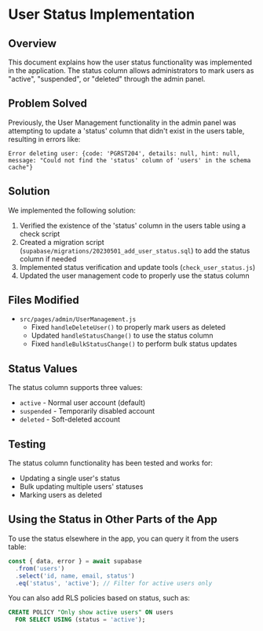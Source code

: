 # User Status Implementation

## Overview
This document explains how the user status functionality was implemented in the application. The status column allows administrators to mark users as "active", "suspended", or "deleted" through the admin panel.

## Problem Solved
Previously, the User Management functionality in the admin panel was attempting to update a 'status' column that didn't exist in the users table, resulting in errors like:

```
Error deleting user: {code: 'PGRST204', details: null, hint: null, message: "Could not find the 'status' column of 'users' in the schema cache"}
```

## Solution
We implemented the following solution:

1. Verified the existence of the 'status' column in the users table using a check script
2. Created a migration script (`supabase/migrations/20230501_add_user_status.sql`) to add the status column if needed
3. Implemented status verification and update tools (`check_user_status.js`)
4. Updated the user management code to properly use the status column

## Files Modified
- `src/pages/admin/UserManagement.js`
  - Fixed `handleDeleteUser()` to properly mark users as deleted
  - Updated `handleStatusChange()` to use the status column
  - Fixed `handleBulkStatusChange()` to perform bulk status updates

## Status Values
The status column supports three values:
- `active` - Normal user account (default)
- `suspended` - Temporarily disabled account
- `deleted` - Soft-deleted account

## Testing
The status column functionality has been tested and works for:
- Updating a single user's status
- Bulk updating multiple users' statuses
- Marking users as deleted

## Using the Status in Other Parts of the App
To use the status elsewhere in the app, you can query it from the users table:

```javascript
const { data, error } = await supabase
  .from('users')
  .select('id, name, email, status')
  .eq('status', 'active'); // Filter for active users only
```

You can also add RLS policies based on status, such as:

```sql
CREATE POLICY "Only show active users" ON users
  FOR SELECT USING (status = 'active');
``` 